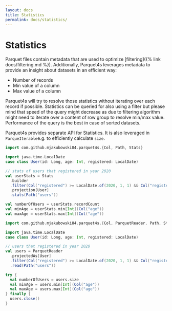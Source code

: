 ```yaml
---
layout: docs
title: Statistics
permalink: docs/statistics/
---
```


# Statistics

Parquet files contain metadata that are used to optimize [filtering]({% link docs/filtering.md %}). Additionally, Parquet4s leverages metadata to provide an insight about datasets in an efficient way:

- Number of records
- Min value of a column
- Max value of a column

Parquet4s will try to resolve those statistics without iterating over each record if possible. Statistics can be queried for also using a filter but please mind that speed of the query might decrease as due to filtering algorithm might need to iterate over a content of row group to resolve min/max value. Performance of the query is the best in case of sorted datasets.

Parquet4s provides separate API for Statistics. It is also leveraged in `ParqueIterable`e.g. to efficiently calculate `size`.

```scala mdoc:compile-only
import com.github.mjakubowski84.parquet4s.{Col, Path, Stats}

import java.time.LocalDate
case class User(id: Long, age: Int, registered: LocalDate)

// stats of users that registered in year 2020
val userStats = Stats
  .builder
  .filter(Col("registered") >= LocalDate.of(2020, 1, 1) && Col("registered") < LocalDate.of(2021, 1, 1))
  .projection[User]
  .stats(Path("users"))

val numberOfUsers = userStats.recordCount
val minAge = userStats.min[Int](Col("age"))
val maxAge = userStats.max[Int](Col("age"))
```

```scala mdoc:compile-only
import com.github.mjakubowski84.parquet4s.{Col, ParquetReader, Path, Stats}

import java.time.LocalDate
case class User(id: Long, age: Int, registered: LocalDate)

// users that registered in year 2020
val users = ParquetReader
  .projectedAs[User]
  .filter(Col("registered") >= LocalDate.of(2020, 1, 1) && Col("registered") < LocalDate.of(2021, 1, 1))
  .read(Path("users"))

try {
  val numberOfUsers = users.size
  val minAge = users.min[Int](Col("age"))
  val maxAge = users.max[Int](Col("age"))
} finally {
  users.close()
}
```
